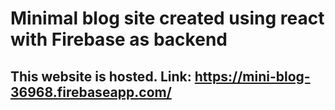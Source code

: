 # Minimal blog site created using react with Firebase as backend


## This website is hosted. Link: https://mini-blog-36968.firebaseapp.com/

